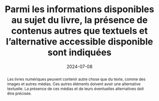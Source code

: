 ---
title: "Parmi les informations disponibles au sujet du livre, la présence de contenus autres que textuels et l’alternative accessible disponible sont indiquées"
abstract: "Les livres numériques peuvent contenir autre chose que du texte, comme des images et autres médias. Ces autres éléments doivent avoir une alternative textuelle. La présence de ces médias et de leurs éventuelles alternatives doit être précisée."
categories: 
    - "identification"
agrege: O0000-E084
opquast: 'N/A'
indiceebook: '084'
description: "Règle n°84"
before: "083"
weight: "84"
after: "085"
actif: '1'
layout: rules
date: 2024-07-08
tags: 
    - "Accessibilité"
    - "Confiance"
    - "Découvrabilité"
objectif: 
    - "Permettre d’anticiper si le livre pourra être consulté dans son entièreté selon un contexte donné"
    - "Limiter les risques de réclamations"
Meo: 
    - "Associer l’information au livre"
    - "Faire figurer l’information sur la page de présentation du livre"
Controle: 
    - "Vérifier la présence d’une indication sur&nbsp;: <ul><li>La présence de médias autres que du texte.</li><li>La présence d’alternatives textuelles pour ces médias.</li></ul>"
epubcheck: 
ace: true
humancheck: true
ReadiumGoToolkit: 
Source: 
    - "SNE"
Referentiel: 
    - "[liste 196, code 14](https://ns.editeur.org/onix/en/196/14) Short alternative textual descriptions"
    - "[liste 196, code 15](https://ns.editeur.org/onix/en/196/15)  Full alternative textual descriptions"
    - "[liste 196, code 16](https://ns.editeur.org/onix/en/196/16)  Visualised data also available as non-graphical data" 
    - "[liste 196, code 28](https://ns.editeur.org/onix/en/196/28) Full alternative audio descriptions"
    - "[liste 196, code 51](https://ns.editeur.org/onix/en/196/51)  All non-decorative content supports reading via pre-recorded audio" 
    - "[liste 196, code 52](https://ns.editeur.org/onix/en/196/52)  All non-decorative content supports reading without sight"
steps: 
    - "Projet éditorial"
---